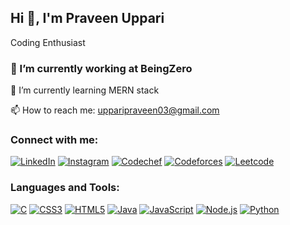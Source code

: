 ## Hi 👋, I'm Praveen Uppari 

 Coding Enthusiast 

### 🔭 I’m currently working at BeingZero

🌱 I’m currently learning MERN stack

📫 How to reach me: [upparipraveen03@gmail.com](mailto:upparipraveen03@gmail.com)

### Connect with me:
[![LinkedIn](https://img.icons8.com/fluent/48/000000/linkedin.png)](https://www.linkedin.com/in/praveen-uppari-3b3411249/)
[![Instagram](https://img.icons8.com/fluent/48/000000/instagram-new.png)](https://www.instagram.com/__praveen_uppari_27/)
[![Codechef](https://img.icons8.com/fluent/48/000000/codechef.png)](https://www.codechef.com/users/praveenuppari)
[![Codeforces](https://img.icons8.com/fluent/48/000000/codeforces.png)]((https://codeforces.com/profile/Praveenuppari27))
[![Leetcode](https://img.icons8.com/fluent/48/000000/leetcode.png)](https://leetcode.com/u/PRAVEENUPPARI_27/)

### Languages and Tools:
[![C](https://img.icons8.com/color/48/000000/c-programming.png)](https://en.wikipedia.org/wiki/C_(programming_language))
[![CSS3](https://img.icons8.com/color/48/000000/css3.png)](https://www.w3schools.com/css/)
[![HTML5](https://img.icons8.com/color/48/000000/html-5.png)](https://www.w3schools.com/html/)
[![Java](https://img.icons8.com/color/48/000000/java-coffee-cup-logo.png)](https://www.java.com/)
[![JavaScript](https://img.icons8.com/color/48/000000/javascript.png)](https://www.javascript.com/)
[![Node.js](https://img.icons8.com/color/48/000000/nodejs.png)](https://nodejs.org/)
[![Python](https://img.icons8.com/color/48/000000/python.png)](https://www.python.org/)
